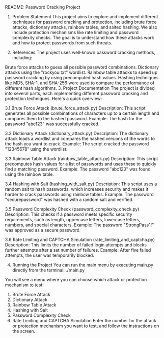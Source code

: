 README: Password Cracking Project
1. Problem Statement
This project aims to explore and implement different techniques for password cracking and protection, including brute force attacks, dictionary attacks, rainbow tables, and salted hashing. We also include protection mechanisms like rate limiting and password complexity checks. The goal is to understand how these attacks work and how to protect passwords from such threats.

2. References
The project uses well-known password cracking methods, including:

Brute force attacks to guess all possible password combinations.
Dictionary attacks using the "rockyou.txt" wordlist.
Rainbow table attacks to speed up password cracking by using precomputed hash values.
Hashing techniques like MD5, SHA-1, and SHA-256 were used to compare the performance of different hash algorithms.
3. Project Documentation
The project is divided into several parts, each implementing different password cracking and protection techniques. Here's a quick overview:

3.1 
Brute Force Attack (brute_force_attack.py)
Description: This script generates all possible combinations of characters up to a certain length and compares them to the hashed password.
Example: The hash for the password "abc123" was successfully cracked.

3.2
Dictionary Attack (dictionary_attack.py)
Description: The dictionary attack loads a wordlist and compares the hashed versions of the words to the hash you want to crack.
Example: The script cracked the password "12345678" using the wordlist.

3.3
Rainbow Table Attack (rainbow_table_attack.py)
Description: This script precomputes hash values for a list of passwords and uses these to quickly find a matching password.
Example: The password "abc123" was found using the rainbow table.

3.4
Hashing with Salt (hashing_with_salt.py)
Description: This script uses a random salt to hash passwords, which increases security and makes it harder to crack passwords using rainbow tables.
Example: The password "securepassword" was hashed with a random salt and verified.

3.5 
Password Complexity Check (password_complexity_check.py)
Description: This checks if a password meets specific security requirements, such as length, uppercase letters, lowercase letters, numbers, and special characters.
Example: The password "StrongPass1!" was approved as a secure password.

3.6 
Rate Limiting and CAPTCHA Simulation (rate_limiting_and_captcha.py)
Description: This limits the number of failed login attempts and blocks further attempts after a set number of failures.
Example: After five failed attempts, the user was temporarily blocked.


4. Running the Project
You can run the main menu by executing main.py directly from the terminal:
./main.py

You will see a menu where you can choose which attack or protection mechanism to test:

1. Brute Force Attack
2. Dictionary Attack
3. Rainbow Table Attack
4. Hashing with Salt
5. Password Complexity Check
6. Rate Limiting and CAPTCHA Simulation
Enter the number for the attack or protection mechanism you want to test, and follow the instructions on the screen.

